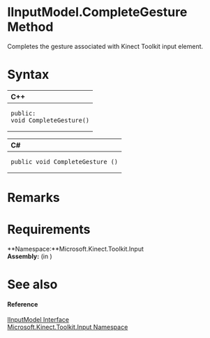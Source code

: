 IInputModel.CompleteGesture Method  
==================================  

Completes the gesture associated with Kinect Toolkit input element. <span id="syntaxSection"></span>

Syntax  
======  

<table>
<colgroup>
<col width="100%" />
</colgroup>
<thead>
<tr class="header">
<th align="left">C++</th>
</tr>
</thead>
<tbody>
<tr class="odd">
<td align="left"><pre><code>public:  
void CompleteGesture()</code></pre></td>
</tr>
</tbody>
</table>

<table>
<colgroup>
<col width="100%" />
</colgroup>
<thead>
<tr class="header">
<th align="left">C#</th>
</tr>
</thead>
<tbody>
<tr class="odd">
<td align="left"><pre><code>public void CompleteGesture ()</code></pre></td>
</tr>
</tbody>
</table>

<span id="remarks"></span>

Remarks  
=======  

<span id="requirements"></span>

Requirements  
============  

**Namespace:**Microsoft.Kinect.Toolkit.Input  
**Assembly:** (in )  

<span id="ID4E2"></span>

See also  
========  

<span id="ID4E4"></span>
#### Reference  

[IInputModel Interface](../../IInputModel_Interface.md)  
 [Microsoft.Kinect.Toolkit.Input Namespace](../../../Kinect.Toolkit.Input.md)  



<!--Please do not edit the data in the comment block below.-->
<!--
TOCTitle : CompleteGesture Method
RLTitle : IInputModel.CompleteGesture Method
KeywordK : CompleteGesture method
KeywordK : IInputModel.CompleteGesture method
KeywordF : Microsoft.Kinect.Toolkit.Input.IInputModel.CompleteGesture
KeywordF : IInputModel.CompleteGesture
KeywordF : CompleteGesture
KeywordF : Microsoft.Kinect.Toolkit.Input.IInputModel.CompleteGesture
KeywordA : M:Microsoft.Kinect.Toolkit.Input.IInputModel.CompleteGesture
AssetID : M:Microsoft.Kinect.Toolkit.Input.IInputModel.CompleteGesture
Locale : en-us
CommunityContent : 1
APIType : Managed
APILocation : 
APIName : Microsoft.Kinect.Toolkit.Input.IInputModel.CompleteGesture
TargetOS : Windows
TopicType : kbSyntax
DevLang : VB
DevLang : CSharp
DevLang : JavaScript
DevLang : C++
DocSet : K4Wv2
ProjType : K4Wv2Proj
Technology : Kinect for Windows
Product : Kinect for Windows SDK v2
productversion : 20
-->
